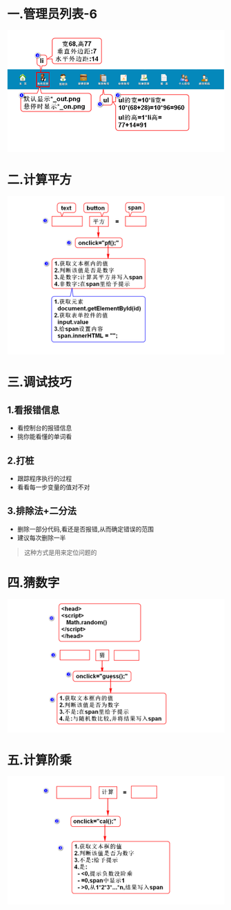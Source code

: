# 一.管理员列表-6
![](1.png)

# 二.计算平方
![](2.png)

# 三.调试技巧
## 1.看报错信息
- 看控制台的报错信息
- 挑你能看懂的单词看

## 2.打桩
- 跟踪程序执行的过程
- 看看每一步变量的值对不对

## 3.排除法+二分法
- 删除一部分代码,看还是否报错,从而确定错误的范围
- 建议每次删除一半
> 这种方式是用来定位问题的

# 四.猜数字
![](3.png)

# 五.计算阶乘
![](4.png)